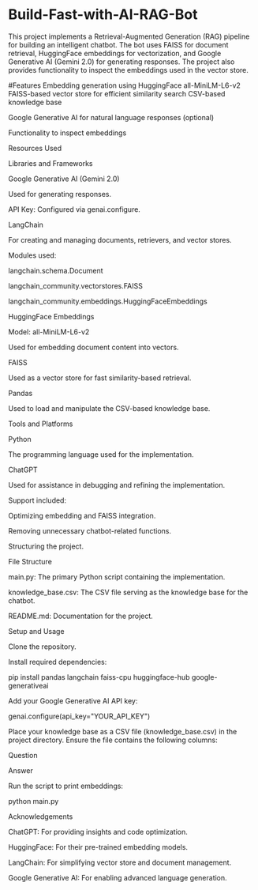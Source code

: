 # Build-Fast-with-AI-RAG-Bot
This project implements a Retrieval-Augmented Generation (RAG) pipeline for building an intelligent chatbot. The bot uses FAISS for document retrieval, HuggingFace embeddings for vectorization, and Google Generative AI (Gemini 2.0) for generating responses. The project also provides functionality to inspect the embeddings used in the vector store.

#Features
Embedding generation using HuggingFace all-MiniLM-L6-v2
FAISS-based vector store for efficient similarity search
CSV-based knowledge base

Google Generative AI for natural language responses (optional)

Functionality to inspect embeddings

Resources Used

Libraries and Frameworks

Google Generative AI (Gemini 2.0)

Used for generating responses.

API Key: Configured via genai.configure.

LangChain

For creating and managing documents, retrievers, and vector stores.

Modules used:

langchain.schema.Document

langchain_community.vectorstores.FAISS

langchain_community.embeddings.HuggingFaceEmbeddings

HuggingFace Embeddings

Model: all-MiniLM-L6-v2

Used for embedding document content into vectors.

FAISS

Used as a vector store for fast similarity-based retrieval.

Pandas

Used to load and manipulate the CSV-based knowledge base.

Tools and Platforms

Python

The programming language used for the implementation.

ChatGPT

Used for assistance in debugging and refining the implementation.

Support included:

Optimizing embedding and FAISS integration.

Removing unnecessary chatbot-related functions.

Structuring the project.

File Structure

main.py: The primary Python script containing the implementation.

knowledge_base.csv: The CSV file serving as the knowledge base for the chatbot.

README.md: Documentation for the project.

Setup and Usage

Clone the repository.

Install required dependencies:

pip install pandas langchain faiss-cpu huggingface-hub google-generativeai

Add your Google Generative AI API key:

genai.configure(api_key="YOUR_API_KEY")

Place your knowledge base as a CSV file (knowledge_base.csv) in the project directory. Ensure the file contains the following columns:

Question

Answer

Run the script to print embeddings:

python main.py

Acknowledgements

ChatGPT: For providing insights and code optimization.

HuggingFace: For their pre-trained embedding models.

LangChain: For simplifying vector store and document management.

Google Generative AI: For enabling advanced language generation.
